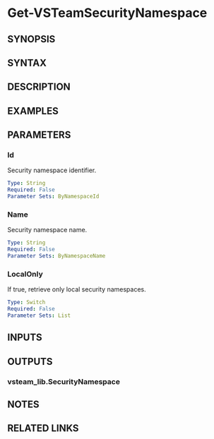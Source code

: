 <!-- #include "./common/header.md" -->

# Get-VSTeamSecurityNamespace

## SYNOPSIS

<!-- #include "./synopsis/Get-VSTeamSecurityNamespace.md" -->

## SYNTAX

## DESCRIPTION

<!-- #include "./synopsis/Get-VSTeamSecurityNamespace.md" -->

## EXAMPLES

## PARAMETERS

### Id

Security namespace identifier.

```yaml
Type: String
Required: False
Parameter Sets: ByNamespaceId
```

### Name

Security namespace name.

```yaml
Type: String
Required: False
Parameter Sets: ByNamespaceName
```

### LocalOnly

If true, retrieve only local security namespaces.

```yaml
Type: Switch
Required: False
Parameter Sets: List
```

## INPUTS

## OUTPUTS

### vsteam_lib.SecurityNamespace

## NOTES

<!-- #include "./common/prerequisites.md" -->

## RELATED LINKS

<!-- #include "./common/related.md" -->
